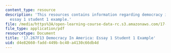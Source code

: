 ```yaml
---
content_type: resource
description: 'This resources contains information regarding democracy in america:
  essay 1 student 1 example.'
file: /media/https%3A/open-learning-course-data-rc.s3.amazonaws.com/17-267-democracy-in-america-fall-2013/d4e82660fadd449bbc40a4130c66db4d_MIT17_267F13Stu1Essay1.pdf
file_type: application/pdf
resourcetype: Document
title: '17.267F13 Democracy In America: Essay 1 Student 1 Example'
uid: d4e82660-fadd-449b-bc40-a4130c66db4d
---
```

